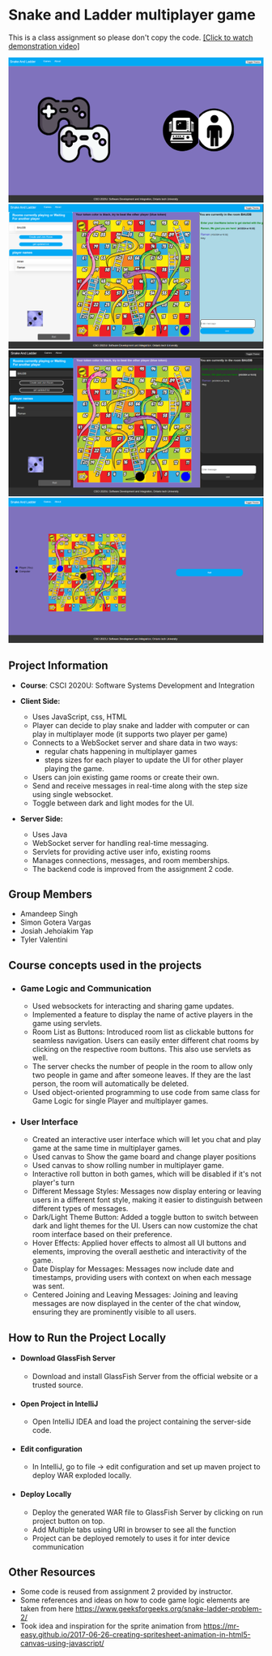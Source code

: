 # Snake and Ladder multiplayer game 
This is a class assignment so please don't copy the code.
[[Click to watch demonstration video]](https://drive.google.com/file/d/1Kbll2wJB0FjUMBdFWRSbpahJgDhwI7sx/view?usp=drive_link)

![img.png](src/main/webapp/images/StartReadme.png)![img_1.png](src/main/webapp/images/multiplayerReadme.png)![img_2.png](src/main/webapp/images/mutliplayerReadmeDark.png)![img_3.png](src/main/webapp/images/CompVsHumanReadme.png)

## Project Information
- **Course**: CSCI 2020U: Software Systems Development and Integration

- **Client Side:**
    - Uses JavaScript, css, HTML
    - Player can decide to play snake and ladder with computer or can play in multiplayer mode (it supports two player per game)
    - Connects to a WebSocket server and share data in two ways:
      - regular chats happening in multiplayer games
      - steps sizes for each player to update the UI for other player playing the game.
    - Users can join existing game rooms or create their own.
    - Send and receive messages in real-time along with the step size using single websocket.
    - Toggle between dark and light modes for the UI.
- **Server Side:**
    - Uses Java
    - WebSocket server for handling real-time messaging.
    - Servlets for providing active user info, existing rooms
    - Manages connections, messages, and room memberships.
    - The backend code is improved from the assignment 2 code.

## Group Members
- Amandeep Singh
- Simon Gotera Vargas
- Josiah Jehoiakim Yap
- Tyler Valentini

## Course concepts used in the projects

- ### Game Logic and Communication
  - Used websockets for interacting and sharing game updates.
  -  Implemented a feature to display the name of active players in the game using servlets. 
  - Room List as Buttons: Introduced room list as clickable buttons for seamless navigation. Users can easily enter different chat rooms by clicking on the respective room buttons. This also use servlets as well.
  - The server checks the number of people in the room to allow only two people in game and after someone leaves. If they are the last person, the room will automatically be deleted.
  - Used object-oriented programming to use code from same class for Game Logic for single Player and multiplayer games.

- ### User Interface
    - Created an interactive user interface which will let you chat and play game at the same time in multiplayer games.
    - Used canvas to Show the game board and change player positions
    - Used canvas to show rolling number in multiplayer game.
    - Interactive roll button in both games, which will be disabled if it's not player's turn
    - Different Message Styles: Messages now display entering or leaving users in a different font style, making it easier to distinguish between different types of messages.
    - Dark/Light Theme Button: Added a toggle button to switch between dark and light themes for the UI. Users can now customize the chat room interface based on their preference.
    - Hover Effects: Applied hover effects to almost all UI buttons and elements, improving the overall aesthetic and interactivity of the game.
    - Date Display for Messages: Messages now include date and timestamps, providing users with context on when each message was sent.
    - Centered Joining and Leaving Messages: Joining and leaving messages are now displayed in the center of the chat window, ensuring they are prominently visible to all users.
  

## How to Run the Project Locally

- ####  Download GlassFish Server
    - Download and install GlassFish Server from the official website or a trusted source.

- #### Open Project in IntelliJ
    - Open IntelliJ IDEA and load the project containing the server-side code.

- ####  Edit configuration
    - In IntelliJ, go to file -> edit configuration and set up maven project to deploy WAR exploded locally.

- #### Deploy Locally
    - Deploy the generated WAR file to GlassFish Server by clicking on run project button on top.
    - Add Multiple tabs using URl in browser to see all the function
    - Project can be deployed remotely to uses it for inter device communication

## Other Resources
  - Some code is reused from assignment 2 provided by instructor.
  - Some references and ideas on how to code game logic elements are taken from here https://www.geeksforgeeks.org/snake-ladder-problem-2/
  - Took idea and inspiration for the sprite animation from https://mr-easy.github.io/2017-06-26-creating-spritesheet-animation-in-html5-canvas-using-javascript/




